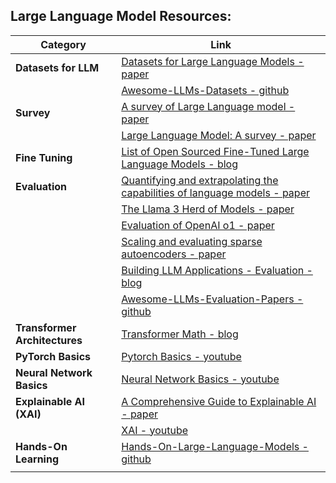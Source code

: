 ## Large Language Model Resources:

<!--
Datasets for Large Language Models: : https://arxiv.org/pdf/2402.18041
Awesome-LLMs-Datasets: https://github.com/lmmlzn/Awesome-LLMs-Datasets?tab=readme-ov-file#general-pre-training-corpora
A survey of Large Language model: https://arxiv.org/pdf/2303.18223
Large Language Model : A survey : https://arxiv.org/pdf/2402.06196
A Comprehensive Guide to Explainable AI : https://arxiv.org/pdf/2412.00800
Quantifying and extrapolating the capabilities of language models: https://arxiv.org/pdf/2206.04615
The Llama 3 Herd of Models : https://arxiv.org/pdf/2407.21783
Evaluation of OpenAI o1: https://arxiv.org/pdf/2409.18486
Scaling and evaluating sparse autoencoders: https://arxiv.org/pdf/2406.04093
List of Open Sourced Fine-Tuned Large Language Models (LLM) : https://sungkim11.medium.com/list-of-open-sourced-fine-tuned-large-language-models-llm-8d95a2e0dc76

Pytroch Basics: https://www.youtube.com/@machinelearningwithpytorch/videos

Hands-On-Large-Language-Models : https://github.com/HandsOnLLM/Hands-On-Large-a-Models
Neural Network Basics: https://www.youtube.com/watch?v=aircAruvnKk&list=PLZHQObOWTQDNU6R1_67000Dx_ZCJB-3pi
XAI : https://www.youtube.com/watch?v=8EQwpmK49sk&list=PLPTV0NXA_ZShaln9GfiHO_c0HzOSqLOGv
 -->

| **Category**                  | **Link**                                                                                                                                                            |
| ----------------------------- | ------------------------------------------------------------------------------------------------------------------------------------------------------------------- |
| **Datasets for LLM**          | [Datasets for Large Language Models - paper](https://arxiv.org/pdf/2402.18041)                                                                                      |
|                               | [Awesome-LLMs-Datasets - github](https://github.com/lmmlzn/Awesome-LLMs-Datasets?tab=readme-ov-file#general-pre-training-corpora)                                   |
| **Survey**                    | [A survey of Large Language model - paper](https://arxiv.org/pdf/2303.18223)                                                                                        |
|                               | [Large Language Model: A survey - paper](https://arxiv.org/pdf/2402.06196)                                                                                          |
| **Fine Tuning**               | [List of Open Sourced Fine-Tuned Large Language Models - blog](https://sungkim11.medium.com/list-of-open-sourced-fine-tuned-large-language-models-llm-8d95a2e0dc76) |
| **Evaluation**                | [Quantifying and extrapolating the capabilities of language models - paper](https://arxiv.org/pdf/2206.04615)                                                       |
|                               | [The Llama 3 Herd of Models - paper](https://arxiv.org/pdf/2407.21783)                                                                                              |
|                               | [Evaluation of OpenAI o1 - paper](https://arxiv.org/pdf/2409.18486)                                                                                                 |
|                               | [Scaling and evaluating sparse autoencoders - paper](https://arxiv.org/pdf/2406.04093)                                                                              |
|                               | [Building LLM Applications - Evaluation - blog](https://medium.com/@vipra_singh/building-llm-applications-evaluation-part-8-fcfa2f22bd1c#80c9)                      |
|                               | [Awesome-LLMs-Evaluation-Papers - github](https://github.com/tjunlp-lab/Awesome-LLMs-Evaluation-Papers?tab=readme-ov-file)                                          |
| **Transformer Architectures** | [Transformer Math - blog](https://blog.eleuther.ai/transformer-math/)                                                                                               |
| **PyTorch Basics**            | [Pytorch Basics - youtube](https://www.youtube.com/@machinelearningwithpytorch/videos)                                                                              |
| **Neural Network Basics**     | [Neural Network Basics - youtube](https://www.youtube.com/watch?v=aircAruvnKk&list=PLZHQObOWTQDNU6R1_67000Dx_ZCJB-3pi)                                              |
| **Explainable AI (XAI)**      | [A Comprehensive Guide to Explainable AI - paper](https://arxiv.org/pdf/2412.00800)                                                                                 |
|                               | [XAI - youtube](https://www.youtube.com/watch?v=8EQwpmK49sk&list=PLPTV0NXA_ZShaln9GfiHO_c0HzOSqLOGv)                                                                |
| **Hands-On Learning**         | [Hands-On-Large-Language-Models - github](https://github.com/HandsOnLLM/Hands-On-Large-a-Models)                                                                    |
|                               |
